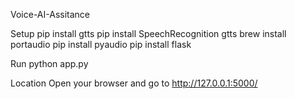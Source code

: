 Voice-AI-Assitance

Setup
pip install gtts
pip install SpeechRecognition gtts
brew install portaudio
pip install pyaudio
pip install flask

Run
python app.py

Location
Open your browser and go to http://127.0.0.1:5000/
